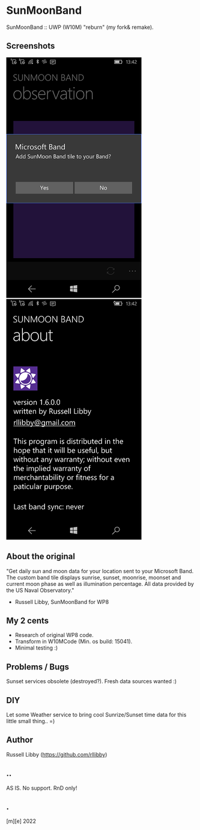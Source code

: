# SunMoonBand

SunMoonBand :: UWP (W10M) "reburn" (my fork& remake).


## Screenshots

![Screenshot 1](Images/shot1.png)
![Screenshot 2](Images/shot2.png)


## About the original

"Get daily sun and moon data for your location sent to your Microsoft Band. 
The custom band tile displays sunrise, sunset, moonrise, moonset and current moon phase 
as well as illumination percentage. All data provided by the US Naval Observatory."

- Russell Libby, SunMoonBand for WP8

## My 2 cents

- Research of original WP8 code.
- Transform in W10MCode (Min. os build: 15041).
- Minimal testing :)


## Problems / Bugs


Sunset services obsolete (destroyed?). Fresh data sources wanted :)


## DIY

Let some Weather service to bring cool Sunrize/Sunset time data for this little small thing.. =)


## Author

Russell Libby (https://github.com/rllibby)


## ..

AS IS. No support. RnD only!


## .

[m][e] 2022